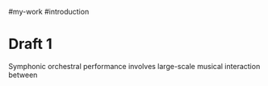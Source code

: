 #my-work #introduction

# Draft 1

Symphonic orchestral performance involves large-scale musical interaction between 